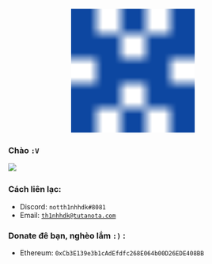<p align="center">
    <img src="images/th1nhhdk.svg" width="250" height="250" alt="th1nhhdk.svg">
</p>

### Chào <code>:V</code>
![](https://komarev.com/ghpvc/?username=th1nhhdk&label=Lượt+xem+profile:)

### Cách liên lạc:
- Discord: <code>notth1nhhdk#8081</code>
- Email: <code>th1nhhdk@tutanota.com</code>
### Donate đê bạn, nghèo lắm <code>:)</code> :
- Ethereum: <code>0xCb3E139e3b1cAdEfdfc268E064b00D26EDE408BB</code>


<!--
**th1nhhdk/th1nhhdk** is a ✨ _special_ ✨ repository because its `README.md` (this file) appears on your GitHub profile.

Here are some ideas to get you started:

- 🔭 I’m currently working on ...
- 🌱 I’m currently learning ...
- 👯 I’m looking to collaborate on ...
- 🤔 I’m looking for help with ...
- 💬 Ask me about ...
- 📫 How to reach me: ...
- 😄 Pronouns: ...
- ⚡ Fun fact: ...
-->
